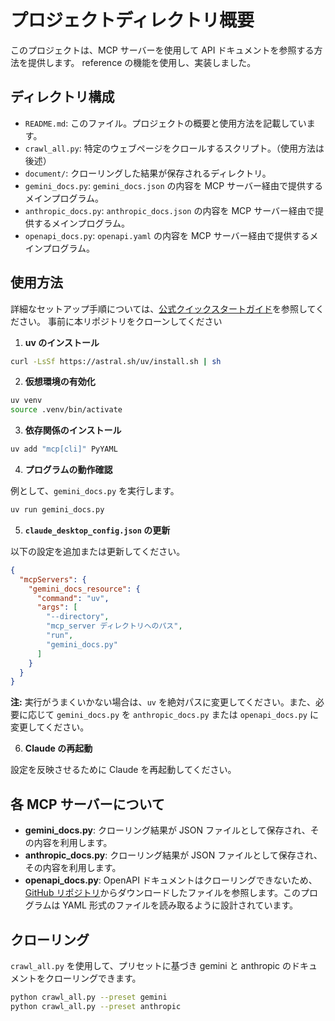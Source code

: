 # プロジェクトディレクトリ概要

このプロジェクトは、MCP サーバーを使用して API ドキュメントを参照する方法を提供します。
reference の機能を使用し、実装しました。

## ディレクトリ構成

- `README.md`: このファイル。プロジェクトの概要と使用方法を記載しています。
- `crawl_all.py`: 特定のウェブページをクロールするスクリプト。（使用方法は後述）
- `document/`: クローリングした結果が保存されるディレクトリ。
- `gemini_docs.py`: `gemini_docs.json` の内容を MCP サーバー経由で提供するメインプログラム。
- `anthropic_docs.py`: `anthropic_docs.json` の内容を MCP サーバー経由で提供するメインプログラム。
- `openapi_docs.py`: `openapi.yaml` の内容を MCP サーバー経由で提供するメインプログラム。

## 使用方法

詳細なセットアップ手順については、[公式クイックスタートガイド](https://modelcontextprotocol.io/quickstart/server#set-up-your-environment)を参照してください。
事前に本リポジトリをクローンしてください

1. **uv のインストール**

```bash
curl -LsSf https://astral.sh/uv/install.sh | sh
```

2. **仮想環境の有効化**

```bash
uv venv
source .venv/bin/activate
```

3. **依存関係のインストール**

```bash
uv add "mcp[cli]" PyYAML
```

4. **プログラムの動作確認**

例として、`gemini_docs.py` を実行します。

```bash
uv run gemini_docs.py
```

5. **`claude_desktop_config.json` の更新**

以下の設定を追加または更新してください。

```json
{
  "mcpServers": {
    "gemini_docs_resource": {
      "command": "uv",
      "args": [
        "--directory",
        "mcp_server ディレクトリへのパス",
        "run",
        "gemini_docs.py"
      ]
    }
  }
}
```

**注:** 実行がうまくいかない場合は、`uv` を絶対パスに変更してください。また、必要に応じて `gemini_docs.py` を `anthropic_docs.py` または `openapi_docs.py` に変更してください。

6. **Claude の再起動**

設定を反映させるために Claude を再起動してください。

## 各 MCP サーバーについて

- **gemini_docs.py**: クローリング結果が JSON ファイルとして保存され、その内容を利用します。
- **anthropic_docs.py**: クローリング結果が JSON ファイルとして保存され、その内容を利用します。
- **openapi_docs.py**: OpenAPI ドキュメントはクローリングできないため、[GitHub リポジトリ](https://github.com/openai/openai-openapi/tree/master)からダウンロードしたファイルを参照します。このプログラムは YAML 形式のファイルを読み取るように設計されています。

## クローリング

`crawl_all.py` を使用して、プリセットに基づき gemini と anthropic のドキュメントをクローリングできます。

```bash
python crawl_all.py --preset gemini
python crawl_all.py --preset anthropic
```
